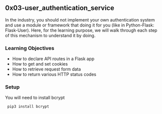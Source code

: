 ## 0x03-user_authentication_service

In the industry, you should not implement your own authentication system and use a module or framework that doing it for you (like in Python-Flask: Flask-User). Here, for the learning purpose, we will walk through each step of this mechanism to understand it by doing.

### Learning Objectives

* How to declare API routes in a Flask app
* How to get and set cookies
* How to retrieve request form data
* How to return various HTTP status codes

### Setup
You will need to install bcrypt

` pip3 install bcrypt`
